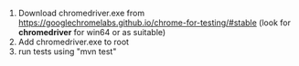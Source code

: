 1. Download chromedriver.exe from https://googlechromelabs.github.io/chrome-for-testing/#stable (look for **chromedriver** for win64 or as suitable)
2. Add chromedriver.exe to root
3. run tests using "mvn test"

